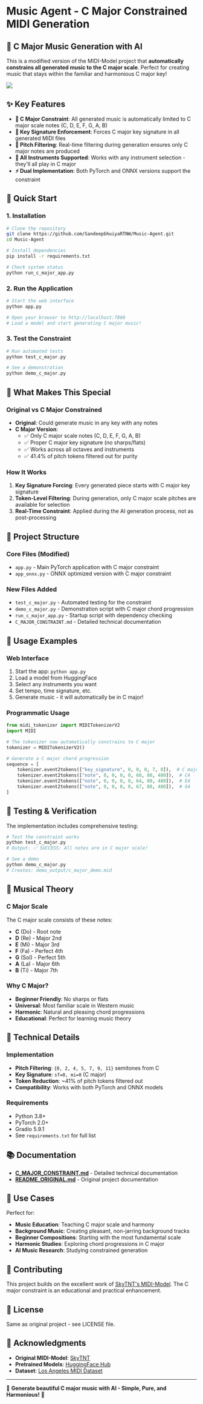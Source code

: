 # Music Agent - C Major Constrained MIDI Generation

## 🎵 C Major Music Generation with AI

This is a modified version of the MIDI-Model project that **automatically constrains all generated music to the C major scale**. Perfect for creating music that stays within the familiar and harmonious C major key!

![](./banner.png)

## ✨ Key Features

- **🎼 C Major Constraint**: All generated music is automatically limited to C major scale notes (C, D, E, F, G, A, B)
- **🎹 Key Signature Enforcement**: Forces C major key signature in all generated MIDI files
- **🎵 Pitch Filtering**: Real-time filtering during generation ensures only C major notes are produced
- **🎸 All Instruments Supported**: Works with any instrument selection - they'll all play in C major
- **⚡ Dual Implementation**: Both PyTorch and ONNX versions support the constraint

## 🚀 Quick Start

### 1. Installation
```bash
# Clone the repository
git clone https://github.com/SandeepbhuiyaRTNW/Music-Agent.git
cd Music-Agent

# Install dependencies
pip install -r requirements.txt

# Check system status
python run_c_major_app.py
```

### 2. Run the Application
```bash
# Start the web interface
python app.py

# Open your browser to http://localhost:7860
# Load a model and start generating C major music!
```

### 3. Test the Constraint
```bash
# Run automated tests
python test_c_major.py

# See a demonstration
python demo_c_major.py
```

## 🎯 What Makes This Special

### Original vs C Major Constrained
- **Original**: Could generate music in any key with any notes
- **C Major Version**: 
  - ✅ Only C major scale notes (C, D, E, F, G, A, B)
  - ✅ Proper C major key signature (no sharps/flats)
  - ✅ Works across all octaves and instruments
  - ✅ 41.4% of pitch tokens filtered out for purity

### How It Works
1. **Key Signature Forcing**: Every generated piece starts with C major key signature
2. **Token-Level Filtering**: During generation, only C major scale pitches are available for selection
3. **Real-Time Constraint**: Applied during the AI generation process, not as post-processing

## 📁 Project Structure

### Core Files (Modified)
- `app.py` - Main PyTorch application with C major constraint
- `app_onnx.py` - ONNX optimized version with C major constraint

### New Files Added
- `test_c_major.py` - Automated testing for the constraint
- `demo_c_major.py` - Demonstration script with C major chord progression
- `run_c_major_app.py` - Startup script with dependency checking
- `C_MAJOR_CONSTRAINT.md` - Detailed technical documentation

## 🎼 Usage Examples

### Web Interface
1. Start the app: `python app.py`
2. Load a model from HuggingFace
3. Select any instruments you want
4. Set tempo, time signature, etc.
5. Generate music - it will automatically be in C major!

### Programmatic Usage
```python
from midi_tokenizer import MIDITokenizerV2
import MIDI

# The tokenizer now automatically constrains to C major
tokenizer = MIDITokenizerV2()

# Generate a C major chord progression
sequence = [
    tokenizer.event2tokens(["key_signature", 0, 0, 0, 7, 0]),  # C major
    tokenizer.event2tokens(["note", 0, 0, 0, 0, 60, 80, 480]),  # C4
    tokenizer.event2tokens(["note", 0, 0, 0, 0, 64, 80, 480]),  # E4
    tokenizer.event2tokens(["note", 0, 0, 0, 0, 67, 80, 480]),  # G4
]
```

## 🧪 Testing & Verification

The implementation includes comprehensive testing:

```bash
# Test the constraint works
python test_c_major.py
# Output: ✅ SUCCESS: All notes are in C major scale!

# See a demo
python demo_c_major.py  
# Creates: demo_output/c_major_demo.mid
```

## 🎵 Musical Theory

### C Major Scale
The C major scale consists of these notes:
- **C** (Do) - Root note
- **D** (Re) - Major 2nd
- **E** (Mi) - Major 3rd  
- **F** (Fa) - Perfect 4th
- **G** (Sol) - Perfect 5th
- **A** (La) - Major 6th
- **B** (Ti) - Major 7th

### Why C Major?
- **Beginner Friendly**: No sharps or flats
- **Universal**: Most familiar scale in Western music
- **Harmonic**: Natural and pleasing chord progressions
- **Educational**: Perfect for learning music theory

## 🔧 Technical Details

### Implementation
- **Pitch Filtering**: `{0, 2, 4, 5, 7, 9, 11}` semitones from C
- **Key Signature**: `sf=0, mi=0` (C major)
- **Token Reduction**: ~41% of pitch tokens filtered out
- **Compatibility**: Works with both PyTorch and ONNX models

### Requirements
- Python 3.8+
- PyTorch 2.0+
- Gradio 5.9.1
- See `requirements.txt` for full list

## 📚 Documentation

- **[C_MAJOR_CONSTRAINT.md](C_MAJOR_CONSTRAINT.md)** - Detailed technical documentation
- **[README_ORIGINAL.md](README_ORIGINAL.md)** - Original project documentation

## 🎯 Use Cases

Perfect for:
- **Music Education**: Teaching C major scale and harmony
- **Background Music**: Creating pleasant, non-jarring background tracks
- **Beginner Compositions**: Starting with the most fundamental scale
- **Harmonic Studies**: Exploring chord progressions in C major
- **AI Music Research**: Studying constrained generation

## 🤝 Contributing

This project builds on the excellent work of [SkyTNT's MIDI-Model](https://github.com/SkyTNT/midi-model). The C major constraint is an educational and practical enhancement.

## 📄 License

Same as original project - see LICENSE file.

## 🙏 Acknowledgments

- **Original MIDI-Model**: [SkyTNT](https://github.com/SkyTNT/midi-model)
- **Pretrained Models**: [HuggingFace Hub](https://huggingface.co/skytnt/midi-model-tv2o-medium)
- **Dataset**: [Los Angeles MIDI Dataset](https://huggingface.co/datasets/projectlosangeles/Los-Angeles-MIDI-Dataset)

---

🎵 **Generate beautiful C major music with AI - Simple, Pure, and Harmonious!** 🎵
